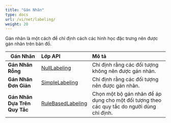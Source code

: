 ```yaml
---
title: "Gán Nhãn"
type: docs
url: /vi/net/labeling/
weight: 20
---
```


Gán nhãn là một cách để chỉ định cách các hình học đặc trưng nên được gán nhãn trên bản đồ.

|` `**Gán Nhãn**|**Lớp API**|**Mô tả**|
| :- | :- | :- |
|**Gán Nhãn Rỗng**|[NullLabeling](https://reference.aspose.com/gis/net/aspose.gis.rendering.labelings/nulllabeling)|Chỉ định rằng các đối tượng không nên được gán nhãn.|
|**Gán Nhãn Đơn Giản**|[SimpleLabeling](https://reference.aspose.com/gis/net/aspose.gis.rendering.labelings/SimpleLabeling)|Chỉ định rằng các đối tượng nên được gán nhãn.|
|**Gán Nhãn Dựa Trên Quy Tắc**|[RuleBasedLabeling](https://reference.aspose.com/gis/net/aspose.gis.rendering.labelings/rulebasedlabeling)|Chọn một bộ gán nhãn để áp dụng cho một đối tượng theo các quy tắc do người dùng chỉ định.|
